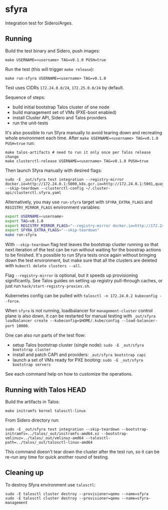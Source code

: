# sfyra

Integration test for Sidero/Arges.

## Running

Build the test binary and Sidero, push images:

    make USERNAME=<username> TAG=v0.1.0 PUSH=true

Run the test (this will trigger `make release`):

    make run-sfyra USERNAME=<username> TAG=v0.1.0

Test uses CIDRs `172.24.0.0/24`, `172.25.0.0/24` by default.

Sequence of steps:

* build initial bootstrap Talos cluster of one node
* build management set of VMs (PXE-boot enabled)
* install Cluster API, Sidero and Talos providers
* run the unit-tests

It's also possible to run Sfyra manually to avoid tearing down and recreating whole environment
each time. After `make USERNAME=<username> TAG=v0.1.0 PUSH=true` run:

    make talos-artifacts # need to run it only once per Talos release change
    make clusterctl-release USERNAME=<username> TAG=v0.1.0 PUSH=true

Then launch Sfyra manually with desired flags:

    sudo -E _out/sfyra test integration --registry-mirror docker.io=http://172.24.0.1:5000,k8s.gcr.io=http://172.24.0.1:5001,quay.io=http://172.24.0.1:5002,gcr.io=http://172.24.0.1:5003,ghcr.io=http://172.24.0.1:5004,127.0.0.1:5005=http://172.24.0.1:5005 --skip-teardown --clusterctl-config ~/.cluster-api/clusterctl.sfyra.yaml

Alternatively, you may use `run-sfyra` target with `SFYRA_EXTRA_FLAGS` and `REGISTRY_MIRROR_FLAGS` environment variables:

```sh
export USERNAME=<username>
export TAG=v0.1.0
export REGISTRY_MIRROR_FLAGS="--registry-mirror docker.io=http://172.24.0.1:5000,k8s.gcr.io=http://172.24.0.1:5001,quay.io=http://172.24.0.1:5002,gcr.io=http://172.24.0.1:5003,ghcr.io=http://172.24.0.1:5004,127.0.0.1:5005=http://172.24.0.1:5005"
export SFYRA_EXTRA_FLAGS="--skip-teardown"
make run-sfyra
```

With `--skip-teardown` flag test leaves the bootstrap cluster running so that next iteration of the test
can be run without waiting for the boostrap actions to be finished. It's possible to run Sfyra tests once
again without bringing down the test environment, but make sure that all the clusters are deleted with
`kubectl delete clusters --all`.

Flag `--registry-mirror` is optional, but it speeds up provisioning significantly. See Talos guides on setting up registry
pull-through caches, or just run `hack/start-registry-proxies.sh`.

Kubernetes config can be pulled with `talosctl -n 172.24.0.2 kubeconfig --force`.

When `sfyra` is not running, loadbalancer for `management-cluster` control plane is also down, it can be restarted for manual
testing with `_out/sfyra loadbalancer create --kubeconfig=$HOME/.kube/config --load-balancer-port 10000`.

One can also run parts of the test flow:

* setup Talos bootstrap cluster (single node): `sudo -E _out/sfyra bootstrap cluster`
* install and patch CAPI and providers: `_out/sfyra bootstrap capi`
* launch a set of VMs ready for PXE booting: `sudo -E _out/sfyra bootstrap servers`

See each command help on how to customize the operations.

## Running with Talos HEAD

Build the artifacts in Talos:

    make initramfs kernel talosctl-linux

From Sidero directory run:

    sudo -E _out/sfyra test integration --skip-teardown --bootstrap-initramfs=../talos/_out/initramfs-amd64.xz --bootstrap-vmlinuz=../talos/_out/vmlinuz-amd64 --talosctl-path=../talos/_out/talosctl-linux-amd64

This command doesn't tear down the cluster after the test run, so it can be re-run any time for quick another round of testing.

## Cleaning up

To destroy Sfyra environment use `talosctl`:

    sudo -E talosctl cluster destroy --provisioner=qemu --name=sfyra
    sudo -E talosctl cluster destroy --provisioner=qemu --name=sfyra-management
